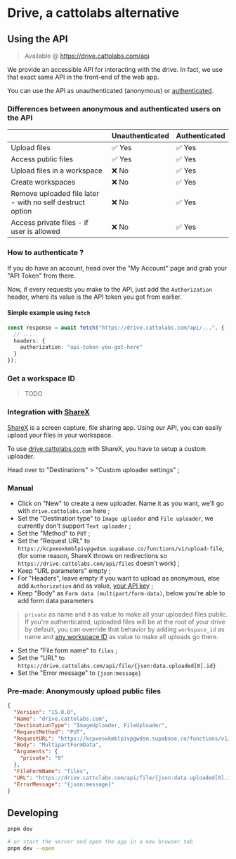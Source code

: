 # Drive, a cattolabs alternative

## Using the API

> Available @ <https://drive.cattolabs.com/api>

We provide an accessible API for interacting with the drive. In fact, we use that exact same API in the front-end of the web app.

You can use the API as unauthenticated (anonymous) or [authenticated](#how-to-authenticate).

### Differences between anonymous and authenticated users on the API

|     | Unauthenticated | Authenticated |
| --- | --------------- | ------------- |
| Upload files | ✅ Yes | ✅ Yes |
| Access public files | ✅ Yes | ✅ Yes |
| Upload files in a workspace | ❌ No | ✅ Yes |
| Create workspaces | ❌ No | ✅ Yes |
| Remove uploaded file later - with no self destruct option | ❌ No | ✅ Yes |
| Access private files - if user is allowed | ❌ No | ✅ Yes |

### How to authenticate ?

If you do have an account, head over the "My Account" page and
grab your "API Token" from there.

Now, if every requests you make to the API, just add the `Authorization` header, where its value is the API token you got from earlier.

#### Simple example using `fetch`

```typescript
const response = await fetch("https://drive.cattolabs.com/api/...", {
  // ...
  headers: {
    authorization: "api-token-you-got-here"
  }
});
```

### Get a workspace ID

> TODO

### Integration with [ShareX](https://getsharex.com/)

[ShareX](https://getsharex.com/) is a screen capture, file sharing app. Using our API, you can easily upload your files in your workspace.

To use [drive.cattolabs.com](https://drive.cattolabs.com) with ShareX, you have to setup a custom uploader.

Head over to "Destinations" > "Custom uploader settings" ;

### Manual

- Click on "New" to create a new uploader. Name it as you want, we'll go with `drive.cattolabs.com` here ;
- Set the "Destination type" to `Image uploader` and `File uploader`, we currently don't support `Text uploader` ;
- Set the "Method" to `PUT` ;
- Set the "Request URL" to `https://kcpxeoxkmblpivpgwdsm.supabase.co/functions/v1/upload-file`, (for some reason, ShareX throws on redirections so `https://drive.cattolabs.com/api/files` doesn't work) ;
- Keep "URL parameters" empty ;
- For "Headers", leave empty if you want to upload as anonymous, else add `Authorization` and as value, [your API key](#using-the-api) ;
- Keep "Body" as `Form data (multipart/form-data)`, below you're able to add form data parameters

> `private` as name and `0` as value to make all your uploaded files public.
> If you're authenticated, uploaded files will be at the root of your drive by default, you can override that behavior by adding `workspace_id` as name and [any workspace ID](#get-a-workspace-id) as value to make all uploads go there.

- Set the "File form name" to `files` ;
- Set the "URL" to `https://drive.cattolabs.com/api/file/{json:data.uploaded[0].id}`
- Set the "Error message" to `{json:message}`

### Pre-made: Anonymously upload public files

```json
{
  "Version": "15.0.0",
  "Name": "drive.cattolabs.com",
  "DestinationType": "ImageUploader, FileUploader",
  "RequestMethod": "PUT",
  "RequestURL": "https://kcpxeoxkmblpivpgwdsm.supabase.co/functions/v1/upload-file",
  "Body": "MultipartFormData",
  "Arguments": {
    "private": "0"
  },
  "FileFormName": "files",
  "URL": "https://drive.cattolabs.com/api/file/{json:data.uploaded[0].id}",
  "ErrorMessage": "{json:message}"
}
```

## Developing

```bash
pnpm dev

# or start the server and open the app in a new browser tab
pnpm dev --open
```
